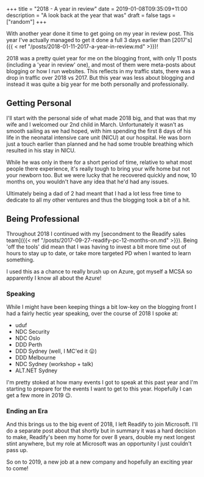 +++
title = "2018 - A year in review"
date = 2019-01-08T09:35:09+11:00
description = "A look back at the year that was"
draft = false
tags = ["random"]
+++

With another year done it time to get going on my year in review post. This year I've actually managed to get it done a full 3 days earlier than [2017's]({{ < ref "/posts/2018-01-11-2017-a-year-in-review.md" >}})!

2018 was a pretty quiet year for me on the blogging front, with only 11 posts (including a 'year in review' one), and most of them were meta-posts about blogging or how I run websites. This reflects in my traffic stats, there was a drop in traffic over 2018 vs 2017. But this year was less about blogging and instead it was quite a big year for me both personally and professionally.

## Getting Personal

I'll start with the personal side of what made 2018 big, and that was that my wife and I welcomed our 2nd child in March. Unfortunately it wasn't as smooth sailing as we had hoped, with him spending the first 8 days of his life in the neonatal intensive care unit (NICU) at our hospital. He was born just a touch earlier than planned and he had some trouble breathing which resulted in his stay in NICU.

While he was only in there for a short period of time, relative to what most people there experience, it's really tough to bring your wife home but not your newborn too. But we were lucky that he recovered quickly and now, 10 months on, you wouldn't have any idea that he'd had any issues.

Ultimately being a dad of 2 had meant that I had a lot less free time to dedicate to all my other ventures and thus the blogging took a bit of a hit.

## Being Professional

Throughout 2018 I continued with my [secondment to the Readify sales team]({{< ref "/posts/2017-09-27-readify-pc-12-months-on.md" >}}). Being 'off the tools' did mean that I was having to invest a bit more time out of hours to stay up to date, or take more targeted PD when I wanted to learn something.

I used this as a chance to really brush up on Azure, got myself a MCSA so apparently I know all about the Azure!

### Speaking

While I might have been keeping things a bit low-key on the blogging front I had a fairly hectic year speaking, over the course of 2018 I spoke at:

* uduf
* NDC Security
* NDC Oslo
* DDD Perth
* DDD Sydney (well, I MC'ed it :stuck_out_tongue:)
* DDD Melbourne
* NDC Sydney (workshop + talk)
* ALT.NET Sydney

I'm pretty stoked at how many events I got to speak at this past year and I'm starting to prepare for the events I want to get to this year. Hopefully I can get a few more in 2019 :wink:.

### Ending an Era

And this brings us to the big event of 2018, I left Readify to join Microsoft. I'll do a separate post about that shortly but in summary it was a hard decision to make, Readify's been my home for over 8 years, double my next longest stint anywhere, but my role at Microsoft was an opportunity I just couldn't pass up.

So on to 2019, a new job at a new company and hopefully an exciting year to come!